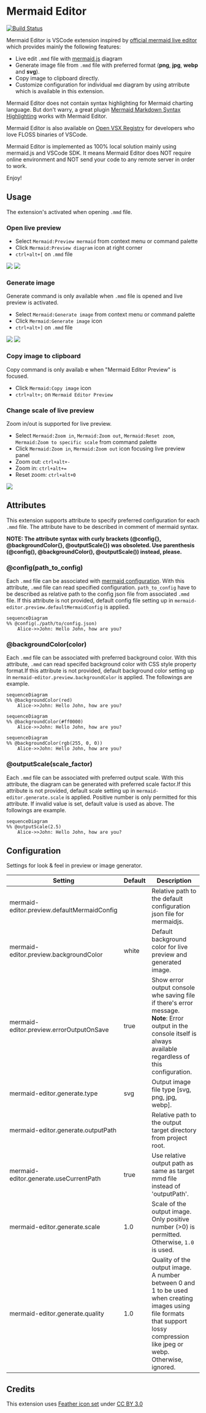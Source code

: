 # Mermaid Editor

[![Build Status](https://dev.azure.com/tomoyukim-vscode-extension/vscode-mermaid-editor-pipeline/_apis/build/status/tomoyukim.vscode-mermaid-editor?branchName=master)](https://dev.azure.com/tomoyukim-vscode-extension/vscode-mermaid-editor-pipeline/_build/latest?definitionId=1&branchName=master)

Mermaid Editor is VSCode extension inspired by [official mermaid live editor](https://mermaidjs.github.io/mermaid-live-editor/) which provides mainly the following features:

- Live edit `.mmd` file with [mermaid.js](https://mermaidjs.github.io/) diagram
- Generate image file from `.mmd` file with preferred format (**png**, **jpg**, **webp** and **svg**).
- Copy image to clipboard directly.
- Customize configuration for individual `mmd` diagram by using atrribute which is available in this extension.

Mermaid Editor does not contain syntax highlighting for Mermaid charting language.
But don't warry, a great plugin [Mermaid Markdown Syntax Highlighting](https://marketplace.visualstudio.com/items?itemName=bpruitt-goddard.mermaid-markdown-syntax-highlighting) works with Mermaid Editor.

Mermaid Editor is also available on [Open VSX Registry](https://open-vsx.org/extension/tomoyukim/vscode-mermaid-editor) for developers who love FLOSS binaries of VSCode.

Mermaid Editor is implemented as 100% local solution mainly using mermaid.js and VSCode SDK.
It means Mermaid Editor does NOT require online environment and NOT send your code to any remote server in order to work.

Enjoy!

## Usage

The extension's activated when opening `.mmd` file.

### Open live preview

- Select `Mermaid:Preview mermaid` from context menu or command palette
- Click `Mermaid:Preview diagram` icon at right corner
- `ctrl+alt+[` on `.mmd` file

![](https://user-images.githubusercontent.com/1187581/78126099-efef5f00-744c-11ea-9a07-370d9714621d.png)
![](https://user-images.githubusercontent.com/1187581/78126199-1e6d3a00-744d-11ea-8c79-25f6f1c08517.png)

### Generate image

Generate command is only available when `.mmd` file is opened and live preview is activated.

- Select `Mermaid:Generate image` from context menu or command palette
- Click `Mermaid:Generate image` icon
- `ctrl+alt+]` on `.mmd` file

![](https://user-images.githubusercontent.com/1187581/78126965-4e690d00-744e-11ea-96be-d59cf0965e26.png)
![](https://user-images.githubusercontent.com/1187581/78127020-6345a080-744e-11ea-9ad0-d2f24dec4d1e.png)

### Copy image to clipboard

Copy command is only availab e when "Mermaid Editor Preview" is focused.

- Click `Mermaid:Copy image` icon
- `ctrl+alt+;` on `Mermaid Editor Preview`

### Change scale of live preview

Zoom in/out is supported for live preview.

- Select `Mermaid:Zoom in`, `Mermaid:Zoom out`, `Mermaid:Reset zoom`, `Mermaid:Zoom to specific scale` from command palette
- Click `Mermaid:Zoom in`, `Mermaid:Zoom out` icon focusing live preview panel
- Zoom out: `ctrl+alt+-`
- Zoom in: `ctrl+alt+=`
- Reset zoom: `ctrl+alt+0`

![](https://user-images.githubusercontent.com/1187581/78127053-76587080-744e-11ea-9861-c4a4dc71a4fe.png)

## Attributes

This extension supports attribute to specify preferred configuration for each `.mmd` file. The attribute have to be described in comment of mermaid syntax.

**NOTE: The attribute syntax with curly brackets (@config{}, @backgroundColor{}, @outputScale{}) was obsoleted. Use parenthesis (@config(), @backgroundColor(), @outputScale()) instead, please.**

### @config(path_to_config)

Each `.mmd` file can be associated with [mermaid configuration](https://mermaid-js.github.io/mermaid/#/mermaidAPI?id=configuration). With this attribute, `.mmd` file can read specified configuration. `path_to_config` have to be described as relative path to the config json file from associated `.mmd` file. If this attribute is not provided, default config file setting up in `mermaid-editor.preview.defaultMermaidConfig` is applied.

```
sequenceDiagram
%% @config(./path/to/config.json)
    Alice->>John: Hello John, how are you?
```

### @backgroundColor(color)

Each `.mmd` file can be associated with preferred background color. With this attribute, `.mmd` can read specifed background color with CSS style property format.If this attribute is not provided, default background color setting up in `mermaid-editor.preview.backgroundColor` is applied. The followings are example.

```
sequenceDiagram
%% @backgroundColor(red)
    Alice->>John: Hello John, how are you?
```

```
sequenceDiagram
%% @backgroundColor(#ff0000)
    Alice->>John: Hello John, how are you?
```

```
sequenceDiagram
%% @backgroundColor(rgb(255, 0, 0))
    Alice->>John: Hello John, how are you?
```

### @outputScale(scale_factor)

Each `.mmd` file can be associated with preferred output scale. With this attribute, the diagram can be generated with preferred scale factor.If this attribute is not provided, default scale setting up in `mermaid-editor.generate.scale` is applied. Positive number is only permitted for this attribute. If invalid value is set, default value is used as above. The followings are example.

```
sequenceDiagram
%% @outputScale(2.5)
    Alice->>John: Hello John, how are you?
```

## Configuration

Settings for look & feel in preview or image generator.

| Setting                                     | Default | Description                                                                                                                                                                    |
| ------------------------------------------- | ------- | ------------------------------------------------------------------------------------------------------------------------------------------------------------------------------ |
| mermaid-editor.preview.defaultMermaidConfig |         | Relative path to the default configuration json file for mermaidjs.                                                                                                            |
| mermaid-editor.preview.backgroundColor      | white   | Default background color for live preview and generated image.                                                                                                                 |
| mermaid-editor.preview.errorOutputOnSave    | true    | Show error output console whe saving file if there's error message.<br/> **Note**: Error output in the console itself is always available regardless of this configuration.    |
| mermaid-editor.generate.type                | svg     | Output image file type [svg, png, jpg, webp].                                                                                                                                  |
| mermaid-editor.generate.outputPath          |         | Relative path to the output target directory from project root.                                                                                                                |
| mermaid-editor.generate.useCurrentPath      | true    | Use relative output path as same as target mmd file instead of 'outputPath'.                                                                                                   |
| mermaid-editor.generate.scale               | 1.0     | Scale of the output image. Only positive number (>0) is permitted. Otherwise, `1.0` is used.                                                                                   |
| mermaid-editor.generate.quality             | 1.0     | Quality of the output image. A number between 0 and 1 to be used when creating images using file formats that support lossy compression like jpeg or webp. Otherwise, ignored. |

## Credits

This extension uses [Feather icon set](https://www.iconfinder.com/iconsets/feather) under [CC BY 3.0](https://creativecommons.org/licenses/by/3.0/)
